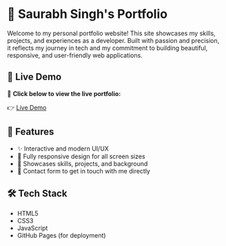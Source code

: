 # 💼 Saurabh Singh's Portfolio

Welcome to my personal portfolio website! This site showcases my skills, projects, and experiences as a developer. Built with passion and precision, it reflects my journey in tech and my commitment to building beautiful, responsive, and user-friendly web applications.

## 🚀 Live Demo

🔗 **Click below to view the live portfolio:**

👉 [Live Demo](https://saurabh-singh02.github.io/New_Portfolio/)

## 📂 Features

- ✨ Interactive and modern UI/UX
- 📱 Fully responsive design for all screen sizes
- 🧠 Showcases skills, projects, and background
- 💌 Contact form to get in touch with me directly

## 🛠️ Tech Stack

- HTML5
- CSS3
- JavaScript
- GitHub Pages (for deployment)
